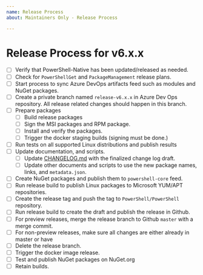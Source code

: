 ```yaml
---
name: Release Process
about: Maintainers Only - Release Process

---
```

<!--

This template is for maintainers to create an issues to track the release process.
Please **only** use this template if you are a maintainer.

-->

# Release Process for v6.x.x

- [ ] Verify that PowerShell-Native has been updated/released as needed.
- [ ] Check for `PowerShellGet` and `PackageManagement` release plans.
- [ ] Start process to sync Azure DevOps artifacts feed such as modules and NuGet packages.
- [ ] Create a private branch named `release-v6.x.x` in Azure Dev Ops repository.
   All release related changes should happen in this branch.
- [ ] Prepare packages
    - [ ] Build release packages
    - [ ] Sign the MSI packages and RPM package.
    - [ ] Install and verify the packages.
    - [ ] Trigger the docker staging builds (signing must be done.)
- [ ] Run tests on all supported Linux distributions and publish results
- [ ]  Update documentation, and scripts.
    - [ ] Update [CHANGELOG.md](../../CHANGELOG.md) with the finalized change log draft.
    - [ ] Update other documents and scripts to use the new package names, links, and `metadata.json`.
- [ ] Create NuGet packages and publish them to `powershell-core` feed.
- [ ] Run release build to publish Linux packages to Microsoft YUM/APT repositories.
- [ ] Create the release tag and push the tag to `PowerShell/PowerShell` repository.
- [ ] Run release build to create the draft and publish the release in Github.
- [ ] For preview releases,
  merge the release branch to Github `master` with a merge commit.
- [ ] For non-preview releases,
  make sure all changes are either already in master or have
- [ ] Delete the release branch.
- [ ] Trigger the docker image release.
- [ ] Test and publish NuGet packages on NuGet.org
- [ ] Retain builds.
